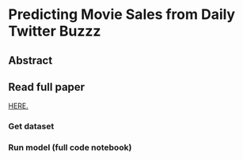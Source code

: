 # Predicting Movie Sales from Daily Twitter Buzzz
## Abstract
## Read full paper
<a href="evavanrooijen.github.io/docs/How_Social_Media_Shapes_the_Message_.pdf" target="_blank">HERE.</a>

### Get dataset
### Run model (full code notebook)
